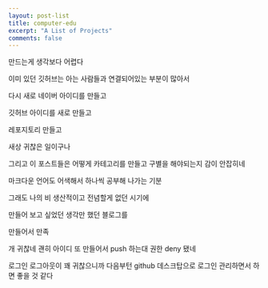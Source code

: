 ```yaml
---
layout: post-list
title: computer-edu
excerpt: "A List of Projects"
comments: false
---
```


만드는게 생각보다 어렵다 

이미 있던 깃허브는 아는 사람들과 연결되어있는 부분이 많아서

다시 새로 네이버 아이디를 만들고 

깃허브 아이디를 새로 만들고

레포지토리 만들고 

새상 귀찮은 일이구나

그리고 이 포스트들은 어떻게 카테고리를 만들고 구별을 해야되는지 감이 안잡히네

마크다운 언어도 어색해서 하나씩 공부해 나가는 기분

그래도 나의 비 생산적이고 전념할게 없던 시기에 

만들어 보고 싶었던 생각만 했던 블로그를

만들어서 만족 

개 귀찮네 괜히 아이디 또 만들어서 push 하는대 권한 deny 됐네

로그인 로그아웃이 꽤 귀찮으니까 다음부턴 github 데스크탑으로 로그인 관리하면서 하면 좋을 것 같다

